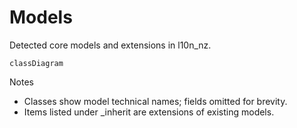 # Models

Detected core models and extensions in l10n_nz.

```mermaid
classDiagram
```

Notes
- Classes show model technical names; fields omitted for brevity.
- Items listed under _inherit are extensions of existing models.
